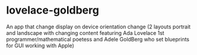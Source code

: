 lovelace-goldberg
=================

An app that change display on device orientation change (2 layouts portrait and landscape with changing content featuring Ada Lovelace 1st programmer/mathematical poetess and Adele GoldBerg who set blueprints for GUI working with Apple)
